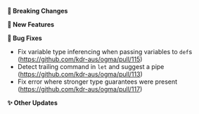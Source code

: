 **🛑 Breaking Changes**

**🔬 New Features**

**🐛 Bug Fixes**
- Fix variable type inferencing when passing variables to `def`s (https://github.com/kdr-aus/ogma/pull/115)
- Detect trailing command in `let` and suggest a pipe (https://github.com/kdr-aus/ogma/pull/113)
- Fix error where stronger type guarantees were present (https://github.com/kdr-aus/ogma/pull/117)

**✨ Other Updates**
